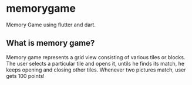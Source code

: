 # memorygame

Memory Game using flutter and dart.

## What is memory game?

Memory game represents a grid view consisting of various tiles or blocks. 
The user selects a particular tile and opens it, untils he finds its match, he keeps opening and closing other tiles.
Whenever two pictures match, user gets 100 points!



